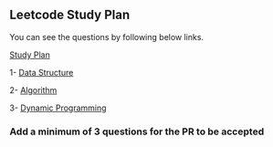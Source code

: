 ## Leetcode Study Plan
You can see the questions by following below links.

[Study Plan](https://leetcode.com/study-plan/)

1- [Data Structure](https://leetcode.com/study-plan/data-structure/)

2- [Algorithm](https://leetcode.com/study-plan/algorithm/)

3- [Dynamic Programming](https://leetcode.com/study-plan/dynamic-programming/)

### Add a minimum of 3 questions for the PR to be accepted
